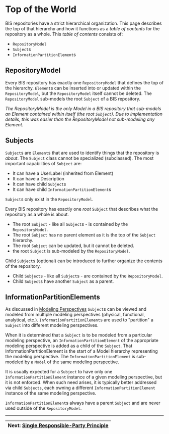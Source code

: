 # Top of the World

<!-- Responsible for this page: ??? -->

BIS repositories have a strict hierarchical organization. This page describes the top of that hierarchy and how it functions as a _table of contents_ for the repository as a whole. This _table of contents_ consists of:

- `RepositoryModel`
- `Subject`s
- `InformationPartitionElement`s

<!-- TODO
The following figure shows a simple example of a the top of the hierarchy.
TODO: add figure
-->

## RepositoryModel

Every BIS repository has exactly one `RepositoryModel` that defines the top of the hierarchy. `Element`s can be inserted into or updated within the `RepositoryModel`, but the `RepositoryModel` itself cannot be deleted. The `RepositoryModel` sub-models the root `Subject` of a BIS repository.

_The RepositoryModel is the only Model in a BIS repository that sub-models an Element contained within itself (the root `Subject`). Due to implementation details, this was easier than the RepositoryModel not sub-modeling any Element._

## Subjects

`Subject`s are `Element`s that are used to identify things that the repository is _about_. The `Subject` class cannot be specialized (subclassed). The most important capabilities of `Subject` are:

- It can have a UserLabel (inherited from Element)
- It can have a Description
- It can have child `Subject`s
- It can have child `InformationPartitionElement`s

`Subject`s only exist in the `RepositoryModel`.

Every BIS repository has exactly one _root_ `Subject` that describes what the repository as a whole is about.

- The root `Subject` - like all `Subject`s - is contained by the `RepositoryModel`.
- The root `Subject` has no parent element as it is the top of the `Subject` hierarchy.
- The root `Subject` can be updated, but it cannot be deleted.
- the root `Subject` is sub-modeled by the `RepositoryModel`.

Child `Subject`s (optional) can be introduced to further organize the contents of the repository.

- Child `Subject`s - like all `Subject`s - are contained by the `RepositoryModel`.
- Child `Subject`s have another `Subject` as a parent.

## InformationPartitionElements

As discussed in [Modeling Perspectives](./modeling-perspectives.md) `Subject`s can be viewed and modeled from multiple modeling perspectives (physical, functional, analytical, etc.). `InformationPartitionElement`s are used to "partition" a `Subject` into different modeling perspectives.

When it is determined that a `Subject` is to be modeled from a particular modeling perspective, an `InformationPartitionElement` of the appropriate modeling perspective is added as a child of the `Subject`. That InformationPartitionElement is the start of a Model hierarchy representing the modeling perspective. The `InformationPartitionElement` is sub-modeled by a `Model` of the same modeling perspective.

It is usually expected for a `Subject` to have only one `InformationPartitionElement` instance of a given modeling perspective, but it is not enforced. When such need arises, it is typically better addressed via child `Subjects`, each owning a different `InformationPartitionElement` instance of the same modeling perspective.

`InformationPartitionElement`s always have a parent `Subject` and are never used outside of the `RepositoryModel`.

---

| Next: [Single Responsible-Party Principle](./srpp.md)
|:---
